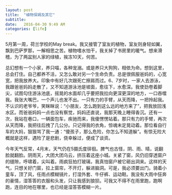 ```yaml
---
layout: post
title:  "植物保姆及其它"
subtitle:
date:   2016-04-30 9:49 AM
categories: [life]
---
```

5月第一周，荷兰学校的May break。我又接管了室友的植物，室友则身轻如翼，飘到巴萨罗那，一解相思之苦。植物嗜水怕干，我关掉了书房里的暖气。想来滑稽，为了两盆别人家的绿植，挨冻10天，何苦。  

总幻想有一个小家，养只喵，各种宠溺。或是养只大狗狗，相依为命。想到这里，总会打住。自己都养不活，又怎么敢对另一个生命负责。总是很佩服爸妈的，心宽宽，把我放养大。印象中有好几次跟死亡擦肩而过。6、7岁时，一家人去游泳，我跟爸爸妈妈走散了，又不知道游泳池是坡面，愈往下，水愈深。我使劲卷着脚尖，试图勾住游泳池底，摇晃的水面却几乎要把我拉向更深更深的地方，一口吞噬我。我张大嘴巴，一个声儿也发不出。一只有力的手臂，从天而降，一把拎起我。不认识的老爷爷，笑眯眯说：“小朋友，怎么跑到这么远的地方来了”，把我放回浅水区。而爸爸妈妈一点也没有察觉，妈妈还直说，我那天晚上睡得香沉。还有一次，我站在巷口，一辆面包车，疾驰而来，我傻愣愣站着。那只有力的手臂，再次从天而降，我把往后拽了几公分。只记得我的衣角，惊魂未定晃动着。那位看自行车的大妈，狠狠骂了我一通：“傻孩子，那么危险，你怎么不知道躲”。有惊无险大概就是这样，遇险了是悲剧，侥幸躲过，便成了谈资。    

今年天气反常，4月末，天气仍在5摄氏度徘徊。脾气也古怪，阴、雨、晴，说翻脸就翻脸。阴雨天，大团大团乌云，挤压着这座小城。关紧了窗，风仍旧穿透窗户的缝隙，呼啸着，尖叫着。雨疯狂拍打玻璃，我真怕窗户被它砸出洞来。这样的天气，只想关好门窗，拉上窗帘，不开灯，躲进脑洞。可是，我必须要出门。骑着小童车，顶了风，任雨点模糊镜片，打湿外套、牛仔裤、运动鞋。我没有大雨中狂奔的豪情，湿答答的衣服和头发，只让我感到狼狈。可我又不得不在雨里跑，跑啊跑，连目的地在哪里，也已经是湿答答模糊一片。 
